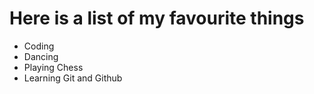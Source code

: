 # Here is a list of my favourite things
- Coding
- Dancing
- Playing Chess
- Learning Git and Github
